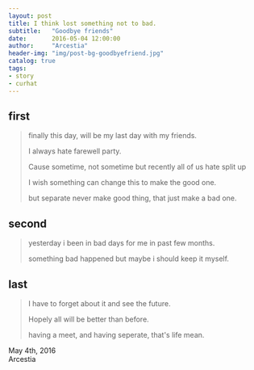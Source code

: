 ```yaml
---
layout: post
title: I think lost something not to bad.
subtitle:   "Goodbye friends"
date:       2016-05-04 12:00:00
author:     "Arcestia"
header-img: "img/post-bg-goodbyefriend.jpg"
catalog: true
tags:
- story
- curhat
---
```

## first

> finally this day, will be my last day with my friends.
>
> I always hate farewell party.
>
> Cause sometime, not sometime but recently all of us hate split up
>
> I wish something can change this to make the good one.
>
> but separate never make good thing, that just make a bad one.

## second

> yesterday i been in bad days for me in past few months.
>
> something bad happened but maybe i should keep it myself.

## last

> I have to forget about it and see the future.
>
> Hopely all will be better than before.
>
> having a meet, and having seperate, that's life mean.

May 4th, 2016 <br>
Arcestia

